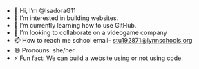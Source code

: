 - 👋 Hi, I’m @IsadoraG11
- 👀 I’m interested in building websites.
- 🌱 I’m currently learning how to use GitHub.
- 💞️ I’m looking to collaborate on a videogame company
- 📫 How to reach me school email- stu192871@lynnschools.org
- 😄 Pronouns: she/her
- ⚡ Fun fact: We can build a website using or not using code.

<!---
IsadoraG11/IsadoraG11 is a ✨ special ✨ repository because its `README.md` (this file) appears on your GitHub profile.
You can click the Preview link to take a look at your changes.
--->
